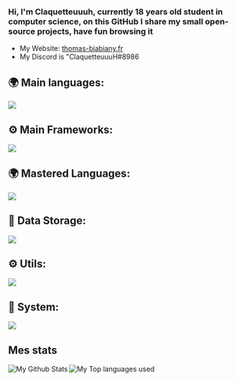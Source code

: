 ### Hi, I'm Claquetteuuuh, currently 18 years old student in computer science, on this GitHub I share my small open-source projects, have fun browsing it 

-  My Website: [thomas-biabiany.fr](https://www.thomas-biabiany.fr/)
-  My Discord is "ClaquetteuuuH#8986

## 🌍 Main languages:

  ![](https://skillicons.dev/icons?i=ts,js,nodejs,python,php,sass)

## ⚙ Main Frameworks:

  ![](https://skillicons.dev/icons?i=react,nextjs,laravel,vue)
  
## 🌍 Mastered Languages:
  ![](https://skillicons.dev/icons?i=java,c,cpp,kotlin)

## 💾 Data Storage:
  ![](https://skillicons.dev/icons?i=mysql,mongodb)

## ⚙️ Utils:

  ![](https://skillicons.dev/icons?i=figma,docker,blender,aws,git,postman,ai)


## 🔧 System:
 ![](https://skillicons.dev/icons?i=linux,nginx)


## Mes stats

  <img align="left" alt="My Github Stats" src="https://github-readme-stats.vercel.app/api?username=Claquetteuuuh&count_private=true&show_icons=true&hide_border=true&theme=dracula" />
  <img align="left" alt="My Top languages used" src="https://github-readme-stats.vercel.app/api/top-langs/?username=Claquetteuuuh&hide_border=true&theme=dracula&langs_count=3" />

